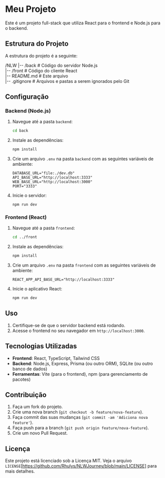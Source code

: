 # Meu Projeto

Este é um projeto full-stack que utiliza React para o frontend e Node.js para o backend.

## Estrutura do Projeto

A estrutura do projeto é a seguinte:

/NLW
|-- /back # Código do servidor Node.js  
|-- /front # Código do cliente React  
|-- README.md # Este arquivo  
|-- .gitignore # Arquivos e pastas a serem ignorados pelo Git


## Configuração

### Backend (Node.js)

1. Navegue até a pasta `backend`:

    ```bash
    cd back
    ```

2. Instale as dependências:

    ```bash
    npm install
    ```

3. Crie um arquivo `.env` na pasta `backend` com as seguintes variáveis de ambiente:

    ```env
    DATABASE_URL="file:./dev.db"
    API_BASE_URL="http://localhost:3333"
    WEB_BASE_URL="http://localhost:3000"
    PORT="3333"
    ```

4. Inicie o servidor:

    ```bash
    npm run dev
    ```

### Frontend (React)

1. Navegue até a pasta `frontend`:

    ```bash
    cd ../front
    ```

2. Instale as dependências:

    ```bash
    npm install
    ```

3. Crie um arquivo `.env` na pasta `frontend` com as seguintes variáveis de ambiente:

    ```env
    REACT_APP_API_BASE_URL="http://localhost:3333"
    ```

4. Inicie o aplicativo React:

    ```bash
    npm run dev
    ```

## Uso

1. Certifique-se de que o servidor backend está rodando.
2. Acesse o frontend no seu navegador em `http://localhost:3000`.

## Tecnologias Utilizadas

- **Frontend**: React, TypeScript, Tailwind CSS
- **Backend**: Node.js, Express, Prisma (ou outro ORM), SQLite (ou outro banco de dados)
- **Ferramentas**: Vite (para o frontend), npm (para gerenciamento de pacotes)

## Contribuição

1. Faça um fork do projeto.
2. Crie uma nova branch (`git checkout -b feature/nova-feature`).
3. Faça commit das suas mudanças (`git commit -am 'Adiciona nova feature'`).
4. Faça push para a branch (`git push origin feature/nova-feature`).
5. Crie um novo Pull Request.

## Licença

Este projeto está licenciado sob a Licença MIT. Veja o arquivo `LICENSE`[https://github.com/Rhulys/NLWJourney/blob/main/LICENSE] para mais detalhes.
